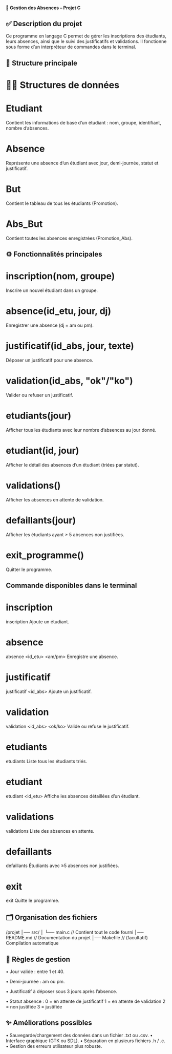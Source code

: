 #### 📘 Gestion des Absences – Projet C

## ✅ Description du projet

Ce programme en langage C permet de gérer les inscriptions des étudiants, leurs absences, ainsi que le suivi des justificatifs et validations.
Il fonctionne sous forme d’un interpréteur de commandes dans le terminal.

## 📂 Structure principale

# 🧑‍🎓 Structures de données

# Etudiant
Contient les informations de base d’un étudiant : nom, groupe, identifiant, nombre d’absences.

# Absence
Représente une absence d’un étudiant avec jour, demi-journée, statut et justificatif.

# But
Contient le tableau de tous les étudiants (Promotion).

# Abs_But
Contient toutes les absences enregistrées (Promotion_Abs).

## ⚙️ Fonctionnalités principales

# inscription(nom, groupe)
Inscrire un nouvel étudiant dans un groupe.

# absence(id_etu, jour, dj)
Enregistrer une absence (dj = am ou pm).

# justificatif(id_abs, jour, texte)
Déposer un justificatif pour une absence.

# validation(id_abs, "ok"/"ko")
Valider ou refuser un justificatif.

# etudiants(jour)
Afficher tous les étudiants avec leur nombre d’absences au jour donné.

# etudiant(id, jour)
Afficher le détail des absences d’un étudiant (triées par statut).

# validations()
Afficher les absences en attente de validation.

# defaillants(jour)
Afficher les étudiants ayant ≥ 5 absences non justifiées.

# exit_programme()
Quitter le programme.


## Commande disponibles dans le terminal

# inscription
inscription <nom> <groupe>
Ajoute un étudiant.

# absence
absence <id_etu> <jour> <am/pm>
Enregistre une absence.

# justificatif
justificatif <id_abs> <jour> <texte>
Ajoute un justificatif.

# validation
validation <id_abs> <ok/ko>
Valide ou refuse le justificatif.

# etudiants
etudiants <jour>
Liste tous les étudiants triés.

# etudiant
etudiant <id_etu> <jour>
Affiche les absences détaillées d’un étudiant.

# validations
validations
Liste des absences en attente.

# defaillants
defaillants <jour>
Étudiants avec ≥5 absences non justifiées.

# exit
exit
Quitte le programme.


## 🗂️ Organisation des fichiers

/projet
│── src/
│   └── main.c   // Contient tout le code fourni
│── README.md    // Documentation du projet
│── Makefile     // (facultatif) Compilation automatique


## 📌 Règles de gestion

•	Jour valide : entre 1 et 40.

•	Demi-journée : am ou pm.

•	Justificatif à déposer sous 3 jours après l’absence.

•	Statut absence :
0 = en attente de justificatif
1 = en attente de validation
2 = non justifiée
3 = justifiée

## ✨ Améliorations possibles
•	Sauvegarde/chargement des données dans un fichier .txt ou .csv.
•	Interface graphique (GTK ou SDL).
•	Séparation en plusieurs fichiers .h / .c.
•	Gestion des erreurs utilisateur plus robuste.






















































